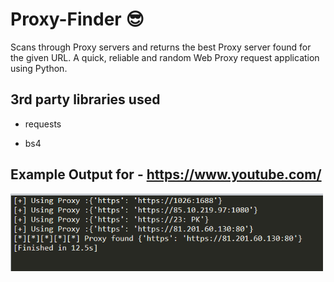 # Proxy-Finder  😎

Scans through Proxy servers and returns the best Proxy server found for the given URL. A quick, reliable and random Web Proxy request application using Python.

## 3rd party libraries used

- requests

- bs4

## Example Output for - https://www.youtube.com/

<img src="./proxy.PNG" alt="Output" width="500">

